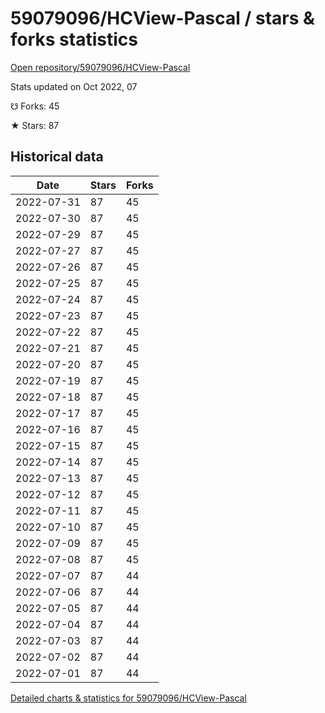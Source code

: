 # 59079096/HCView-Pascal / stars & forks statistics

[Open repository/59079096/HCView-Pascal](https://github.com/59079096/HCView-Pascal)

Stats updated on Oct 2022, 07

☋ Forks: 45

★ Stars: 87

## Historical data
| Date | Stars | Forks |
|------|-------|-------|
| 2022-07-31 | 87 | 45 | 
| 2022-07-30 | 87 | 45 | 
| 2022-07-29 | 87 | 45 | 
| 2022-07-27 | 87 | 45 | 
| 2022-07-26 | 87 | 45 | 
| 2022-07-25 | 87 | 45 | 
| 2022-07-24 | 87 | 45 | 
| 2022-07-23 | 87 | 45 | 
| 2022-07-22 | 87 | 45 | 
| 2022-07-21 | 87 | 45 | 
| 2022-07-20 | 87 | 45 | 
| 2022-07-19 | 87 | 45 | 
| 2022-07-18 | 87 | 45 | 
| 2022-07-17 | 87 | 45 | 
| 2022-07-16 | 87 | 45 | 
| 2022-07-15 | 87 | 45 | 
| 2022-07-14 | 87 | 45 | 
| 2022-07-13 | 87 | 45 | 
| 2022-07-12 | 87 | 45 | 
| 2022-07-11 | 87 | 45 | 
| 2022-07-10 | 87 | 45 | 
| 2022-07-09 | 87 | 45 | 
| 2022-07-08 | 87 | 45 | 
| 2022-07-07 | 87 | 44 | 
| 2022-07-06 | 87 | 44 | 
| 2022-07-05 | 87 | 44 | 
| 2022-07-04 | 87 | 44 | 
| 2022-07-03 | 87 | 44 | 
| 2022-07-02 | 87 | 44 | 
| 2022-07-01 | 87 | 44 | 


[Detailed charts & statistics for 59079096/HCView-Pascal](https://reviewgithub.com/rep/59079096/HCView-Pascal)
